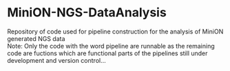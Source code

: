 # MiniON-NGS-DataAnalysis
Repository of code used for pipeline construction for the analysis of MiniON generated NGS data  
Note: Only the code with the word pipeline are runnable as the remaining code are fuctions which are functional parts of the pipelines still under development and version control... 
